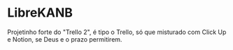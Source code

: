 # LibreKANB
Projetinho forte do "Trello 2", é tipo o Trello, só que misturado com Click Up e Notion, se Deus e o prazo permitirem.
